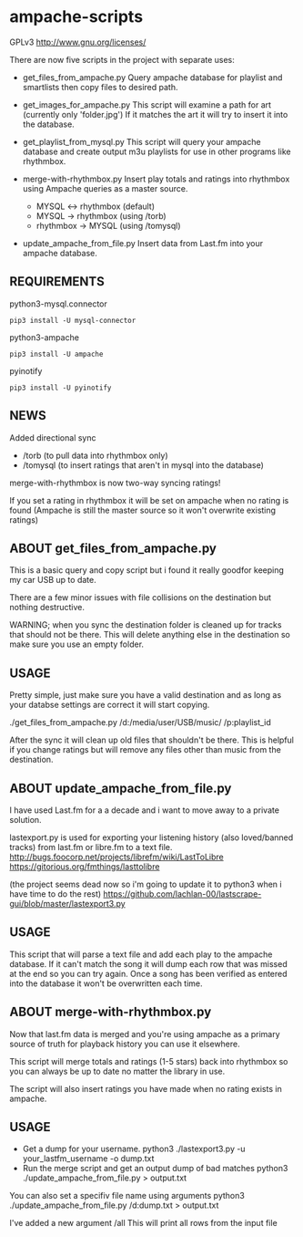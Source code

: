 # ampache-scripts

GPLv3 <http://www.gnu.org/licenses/>

There are now five scripts in the project with separate uses:

* get_files_from_ampache.py
    Query ampache database for playlist and smartlists then copy
    files to desired path.

* get_images_for_ampache.py
    This script will examine a path for art (currently only 'folder.jpg')
    If it matches the art it will try to insert it into the database.

* get_playlist_from_mysql.py
    This script will query your ampache database and create
    output m3u playlists for use in other programs like rhythmbox.

* merge-with-rhythmbox.py
    Insert play totals and ratings into rhythmbox using
    Ampache queries as a master source.

  * MYSQL <-> rhythmbox (default)
  * MYSQL -> rhythmbox (using /torb)
  * rhythmbox -> MYSQL (using /tomysql)

* update_ampache_from_file.py
    Insert data from Last.fm into your ampache database.

## REQUIREMENTS

python3-mysql.connector
```
pip3 install -U mysql-connector
```

python3-ampache
```
pip3 install -U ampache
```

pyinotify
```
pip3 install -U pyinotify
```

## NEWS

Added  directional sync

* /torb (to pull data into rhythmbox only)
* /tomysql (to insert ratings that aren't in mysql into the database)

merge-with-rhythmbox is now two-way syncing ratings!

If you set a rating in rhythmbox it will be set on ampache when no rating is found
(Ampache is still the master source so it won't overwrite existing ratings)

## ABOUT get_files_from_ampache.py

This is a basic query and copy script but i found it really goodfor keeping my car USB up to date.

There are a few minor issues with file collisions on the destination but nothing destructive.

WARNING; when you sync the destination folder is cleaned up for tracks that should not be there.
This will delete anything else in the destination so make sure you use an empty folder.

## USAGE

Pretty simple, just make sure you have a valid destination and as long as your databse settings are correct it will start copying.

./get_files_from_ampache.py /d:/media/user/USB/music/ /p:playlist_id

After the sync it will clean up old files that shouldn't be there.
This is helpful if you change ratings but will remove any files other than music from the destination.

## ABOUT update_ampache_from_file.py

I have used Last.fm for a a decade and i want to move away to a private solution.

lastexport.py is used for exporting your listening history (also loved/banned tracks) from last.fm or libre.fm to a text file.
<http://bugs.foocorp.net/projects/librefm/wiki/LastToLibre>
<https://gitorious.org/fmthings/lasttolibre>

(the project seems dead now so i'm going to update it to python3 when i have time to do the rest)
<https://github.com/lachlan-00/lastscrape-gui/blob/master/lastexport3.py>

## USAGE

This script that will parse a text file and add each play to the ampache database.
If it can't match the song it will dump each row that was missed at the end so you can try again.
Once a song has been verified as entered into the database it won't be overwritten each time.

## ABOUT merge-with-rhythmbox.py

Now that last.fm data is merged and you're using ampache as a primary source of truth for playback history you can use it elsewhere.

This script will merge totals and ratings (1-5 stars) back into rhythmbox so you can always be up to date no matter the library in use.

The script will also insert ratings you have made when no rating exists in ampache.

## USAGE

* Get a dump for your username.
    python3 ./lastexport3.py -u your_lastfm_username -o dump.txt
* Run the merge script and get an output dump of bad matches
    python3 ./update_ampache_from_file.py > output.txt

You can also set a specifiv file name using arguments
    python3 ./update_ampache_from_file.py /d:dump.txt > output.txt

I've added a new argument /all
This will print all rows from the input file
